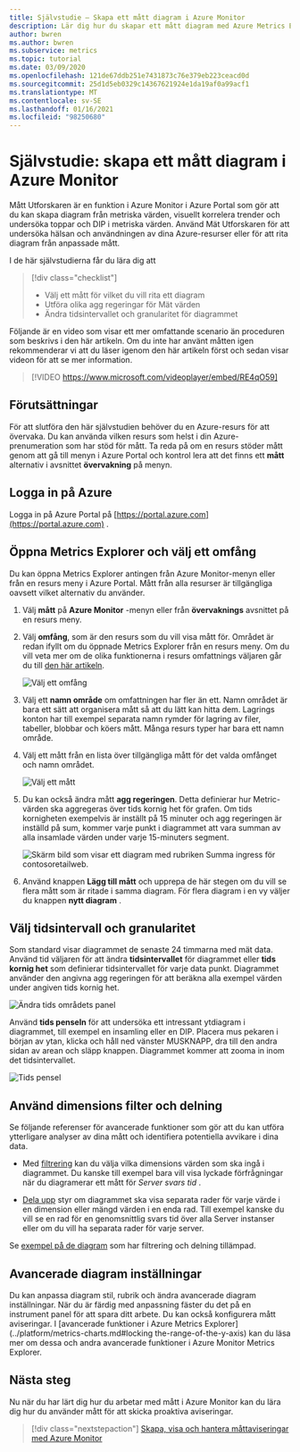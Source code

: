```yaml
---
title: Självstudie – Skapa ett mått diagram i Azure Monitor
description: Lär dig hur du skapar ett mått diagram med Azure Metrics Explorer.
author: bwren
ms.author: bwren
ms.subservice: metrics
ms.topic: tutorial
ms.date: 03/09/2020
ms.openlocfilehash: 121de67ddb251e7431873c76e379eb223ceacd0d
ms.sourcegitcommit: 25d1d5eb0329c14367621924e1da19af0a99acf1
ms.translationtype: MT
ms.contentlocale: sv-SE
ms.lasthandoff: 01/16/2021
ms.locfileid: "98250680"
---
```

# <a name="tutorial-create-a-metrics-chart-in-azure-monitor"></a>Självstudie: skapa ett mått diagram i Azure Monitor
Mått Utforskaren är en funktion i Azure Monitor i Azure Portal som gör att du kan skapa diagram från metriska värden, visuellt korrelera trender och undersöka toppar och DIP i metriska värden. Använd Mät Utforskaren för att undersöka hälsan och användningen av dina Azure-resurser eller för att rita diagram från anpassade mått. 

I de här självstudierna får du lära dig att

> [!div class="checklist"]
> * Välj ett mått för vilket du vill rita ett diagram
> * Utföra olika agg regeringar för Mät värden
> * Ändra tidsintervallet och granularitet för diagrammet

Följande är en video som visar ett mer omfattande scenario än proceduren som beskrivs i den här artikeln. Om du inte har använt måtten igen rekommenderar vi att du läser igenom den här artikeln först och sedan visar videon för att se mer information. 

> [!VIDEO https://www.microsoft.com/videoplayer/embed/RE4qO59]

## <a name="prerequisites"></a>Förutsättningar

För att slutföra den här självstudien behöver du en Azure-resurs för att övervaka. Du kan använda vilken resurs som helst i din Azure-prenumeration som har stöd för mått. Ta reda på om en resurs stöder mått genom att gå till menyn i Azure Portal och kontrol lera att det finns ett **mått** alternativ i avsnittet **övervakning** på menyn.


## <a name="log-in-to-azure"></a>Logga in på Azure
Logga in på Azure Portal på [https://portal.azure.com](https://portal.azure.com) .

## <a name="open-metrics-explorer-and-select-a-scope"></a>Öppna Metrics Explorer och välj ett omfång
Du kan öppna Metrics Explorer antingen från Azure Monitor-menyn eller från en resurs meny i Azure Portal. Mått från alla resurser är tillgängliga oavsett vilket alternativ du använder. 

1. Välj **mått** på **Azure Monitor** -menyn eller från **övervaknings** avsnittet på en resurs meny.

1. Välj **omfång**, som är den resurs som du vill visa mått för. Området är redan ifyllt om du öppnade Metrics Explorer från en resurs meny. Om du vill veta mer om de olika funktionerna i resurs omfattnings väljaren går du till [den här artikeln](../platform/metrics-charts.md#resource-scope-picker).

    ![Välj ett omfång](media/tutorial-metrics-explorer/scope-picker.png)

2. Välj ett **namn område** om omfattningen har fler än ett. Namn området är bara ett sätt att organisera mått så att du lätt kan hitta dem. Lagrings konton har till exempel separata namn rymder för lagring av filer, tabeller, blobbar och köers mått. Många resurs typer har bara ett namn område.

3. Välj ett mått från en lista över tillgängliga mått för det valda omfånget och namn området.

    ![Välj ett mått](media/tutorial-metrics-explorer/metric-picker.png)

4. Du kan också ändra mått **agg regeringen**. Detta definierar hur Metric-värden ska aggregeras över tids kornig het för grafen. Om tids kornigheten exempelvis är inställt på 15 minuter och agg regeringen är inställd på sum, kommer varje punkt i diagrammet att vara summan av alla insamlade värden under varje 15-minuters segment.

    ![Skärm bild som visar ett diagram med rubriken Summa ingress för contosoretailweb.](media/tutorial-metrics-explorer/chart.png)

5. Använd knappen **Lägg till mått** och upprepa de här stegen om du vill se flera mått som är ritade i samma diagram. För flera diagram i en vy väljer du knappen **nytt diagram** .

## <a name="select-a-time-range-and-granularity"></a>Välj tidsintervall och granularitet

Som standard visar diagrammet de senaste 24 timmarna med mät data. Använd tid väljaren för att ändra **tidsintervallet** för diagrammet eller **tids kornig het** som definierar tidsintervallet för varje data punkt. Diagrammet använder den angivna agg regeringen för att beräkna alla exempel värden under angiven tids kornig het.

![Ändra tids områdets panel](media/tutorial-metrics-explorer/time-picker.png)


Använd **tids penseln** för att undersöka ett intressant ytdiagram i diagrammet, till exempel en insamling eller en DIP. Placera mus pekaren i början av ytan, klicka och håll ned vänster MUSKNAPP, dra till den andra sidan av arean och släpp knappen. Diagrammet kommer att zooma in inom det tidsintervallet. 

![Tids pensel](media/tutorial-metrics-explorer/time-brush.png)

## <a name="apply-dimension-filters-and-splitting"></a>Använd dimensions filter och delning
Se följande referenser för avancerade funktioner som gör att du kan utföra ytterligare analyser av dina mått och identifiera potentiella avvikare i dina data.

- Med [filtrering](../platform/metrics-charts.md#filters) kan du välja vilka dimensions värden som ska ingå i diagrammet. Du kanske till exempel bara vill visa lyckade förfrågningar när du diagramerar ett mått för *Server svars tid* . 

- [Dela upp](../platform/metrics-charts.md#apply-splitting) styr om diagrammet ska visa separata rader för varje värde i en dimension eller mängd värden i en enda rad. Till exempel kanske du vill se en rad för en genomsnittlig svars tid över alla Server instanser eller om du vill ha separata rader för varje server. 

Se [exempel på de diagram](../platform/metric-chart-samples.md) som har filtrering och delning tillämpad.

## <a name="advanced-chart-settings"></a>Avancerade diagram inställningar

Du kan anpassa diagram stil, rubrik och ändra avancerade diagram inställningar. När du är färdig med anpassning fäster du det på en instrument panel för att spara ditt arbete. Du kan också konfigurera mått aviseringar. I [avancerade funktioner i Azure Metrics Explorer](../platform/metrics-charts.md#locking the-range-of-the-y-axis) kan du läsa mer om dessa och andra avancerade funktioner i Azure Monitor Metrics Explorer.


## <a name="next-steps"></a>Nästa steg
Nu när du har lärt dig hur du arbetar med mått i Azure Monitor kan du lära dig hur du använder mått för att skicka proaktiva aviseringar.

> [!div class="nextstepaction"]
> [Skapa, visa och hantera måttaviseringar med Azure Monitor](../platform/metrics-charts.md#alert-rules)

